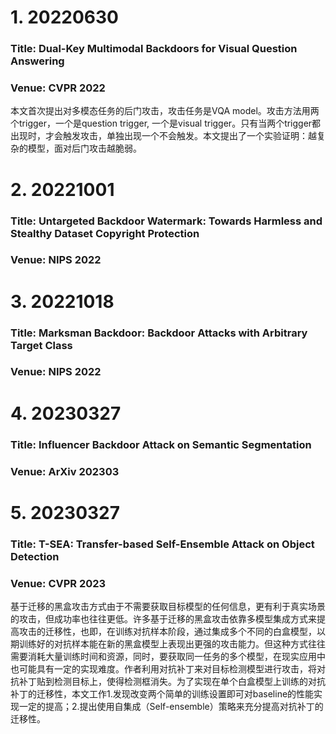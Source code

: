 # 1. 20220630
### Title: Dual-Key Multimodal Backdoors for Visual Question Answering
### Venue: CVPR 2022
本文首次提出对多模态任务的后门攻击，攻击任务是VQA model。攻击方法用两个trigger，一个是question trigger, 一个是visual trigger。只有当两个trigger都出现时，才会触发攻击，单独出现一个不会触发。本文提出了一个实验证明：越复杂的模型，面对后门攻击越脆弱。
# 2. 20221001
### Title: Untargeted Backdoor Watermark: Towards Harmless and Stealthy Dataset Copyright Protection
### Venue: NIPS 2022


# 3. 20221018
### Title: Marksman Backdoor: Backdoor Attacks with Arbitrary Target Class
### Venue: NIPS 2022


# 4. 20230327
### Title: Influencer Backdoor Attack on Semantic Segmentation
### Venue: ArXiv 202303


# 5. 20230327
### Title: T-SEA: Transfer-based Self-Ensemble Attack on Object Detection
### Venue: CVPR 2023
基于迁移的黑盒攻击方式由于不需要获取目标模型的任何信息，更有利于真实场景的攻击，但成功率也往往更低。许多基于迁移的黑盒攻击依靠多模型集成方式来提高攻击的迁移性，也即，在训练对抗样本阶段，通过集成多个不同的白盒模型，以期训练好的对抗样本能在新的黑盒模型上表现出更强的攻击能力。但这种方式往往需要消耗大量训练时间和资源，同时，要获取同一任务的多个模型，在现实应用中也可能具有一定的实现难度。作者利用对抗补丁来对目标检测模型进行攻击，将对抗补丁贴到检测目标上，使得检测框消失。为了实现在单个白盒模型上训练的对抗补丁的迁移性，本文工作1.发现改变两个简单的训练设置即可对baseline的性能实现一定的提高；2.提出使用自集成（Self-ensemble）策略来充分提高对抗补丁的迁移性。


































